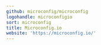 ```yaml
---
github: microconfig/microconfig
logohandle: microconfigio
sort: microconfig
title: Microconfig.io
website: 'https://microconfig.io/'
---
```

